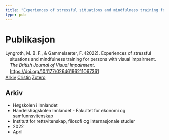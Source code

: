 ```yaml
---
title: "Experiences of stressful situations and mindfulness training for persons with visual impairment"
type: pub
---
```

<h1>Publikasjon</h1>
<article id="csl-bib-container-ESA96ZYR" class="csl-bib-container">
  <div class="csl-bib-body" style="line-height: 1.35; padding-left: 1em; text-indent:-1em;">
  <div class="csl-entry">Lyngroth, M. B. F., &amp; Gammels&#xE6;ter, F. (2022). Experiences of stressful situations and mindfulness training for persons with visual impairment. <i>The British Journal of Visual Impairment</i>. <a href="https://doi.org/10.1177/02646196211067361">https://doi.org/10.1177/02646196211067361</a></div>
</div>
  <div class="csl-bib-buttons">
    <a href="#taxonomy-article-ESA96ZYR" class="csl-bib-button">Arkiv</a>
    <a href="https://app.cristin.no/results/show.jsf?id=2018432" alt="Cristin URL" class="csl-bib-button">Cristin</a>
    <a href="http://zotero.org/groups/5022929/items/ESA96ZYR" alt="Zotero URL" class="csl-bib-button">Zotero</a>
  </div>
  <div id="csl-bib-meta-container-ESA96ZYR"></div>
</article>
<div id="csl-bib-meta-ESA96ZYR" class="csl-bib-meta">
  <article id="taxonomy-article-ESA96ZYR" class="taxonomy-article">
    <h1>Arkiv</h1>
    <ul>
      <li>Høgskolen i Innlandet</li>
      <li>Handelshøgskolen Innlandet - Fakultet for økonomi og samfunnsvitenskap</li>
      <li>Institutt for rettsvitenskap, filosofi og internasjonale studier</li>
      <li>2022</li>
      <li>April</li>
    </ul>
  </article>
</div>
